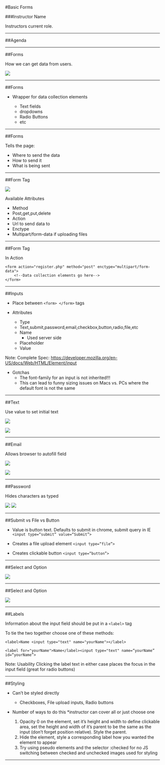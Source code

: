 #Basic Forms

###Instructor Name

Instructors current role.

---


##Agenda



---

##Forms

How we can get data from users.

![](../../img/unit_2/forms.png)

---

##Forms

*	Wrapper for data collection elements 

	*	Text fields
	*	dropdowns
	*	Radio Buttons 
	*	etc
	
---


##Forms

Tells the page: 

*	Where to send the data
*	How to send it
*	What is being sent

---

##Form Tag

![](../../img/unit_2/form_tag.png)

Available Attributes

*	Method
*	Post,get,put,delete
*	Action
*	Url to send data to
*	Enctype
*	Multipart/form-data if uploading files

---


##Form Tag

In Action

```
<form action="register.php" method="post" enctype="multipart/form-data">
	<!--Data collection elements go here-->
</form>
```

---

##Inputs

*	Place between ```<form> </form>``` tags

*	Attributes
	*	Type 
	*	Text,submit,password,email,checkbox,button,radio,file,etc
	*	Name
		*	Used server side 
	*	Placeholder
	*	Value

Note:
Complete Spec: <https://developer.mozilla.org/en-US/docs/Web/HTML/Element/input>

*	Gotchas
	*	The font-family for an input is not inherited!!!
	*	This can lead to funny sizing issues on Macs vs. PCs where the default font is not the same


---


##Text

Use value to set initial text


![](../../img/unit_2/text.png)

![](../../img/unit_2/forms.png)

---

##Email

Allows browser to autofill field

![](../../img/unit_2/email_type.png)

![](../../img/unit_2/email.png)


---

##Password

Hides characters as typed

![](../../img/unit_2/password_type.png)
![](../../img/unit_2/password.png)

---

##Submit vs File vs Button

*	Value is button text. Defaults to submit in chrome, submit query in IE ```<input type=“submit” value=“Submit”>```


*	Creates a file upload element ```<input type=“file”>```


*	Creates clickable button ```<input type=“button”>```

---

##Select and Option

![](../../img/unit_2/select.png)

---

##Select and Option

![](../../img/unit_2/select_type.png)

---

##Labels

Information about the input field should be put in a ```<label>``` tag

To tie the two together choose one of these methods:

```<label>Name <input type="text" name="yourName"></label>```

```<label for="yourName">Name</label><input type="text" name=“yourName” id=“yourName”>```

Note:
Usability
Clicking the label text in either case places the focus in the input field (great for radio buttons)

---

##Styling

*	Can’t be styled directly
	*	Checkboxes, File upload inputs, Radio buttons

*	Number of ways to do this *instructor can cover all or just choose one
	1.	Opacity 0 on the element, set it’s height and width to define clickable area, set the height and width of it’s parent to be the same as the input (don’t forget position relative). Style the parent.
	2.	Hide the element, style a corresponding label how you wanted the element to appear
	3.	Try using pseudo elements and the selector :checked for no JS switching between checked and unchecked images used for styling

---
